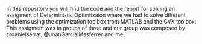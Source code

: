 In this repository you will find the code and the report for solving an assigment of Deterministic Optimitzaion 
where we had to solve different problems using the optimization toolbox from MATLAB and the CVX toolbox.
This assigment was in groups of three and our group was composed by @danielsarrat, @JoanGarciaiMasferrer and me. 
